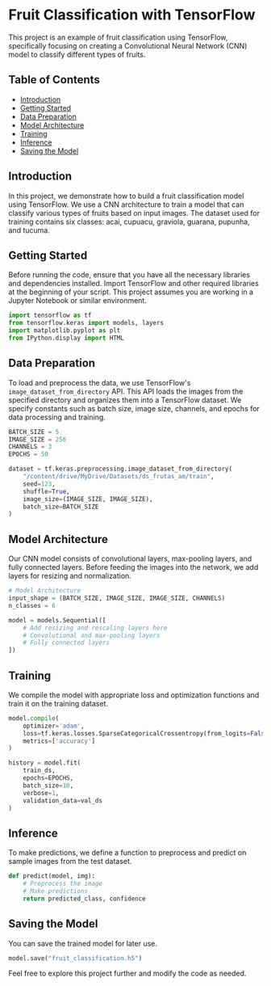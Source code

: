 # Fruit Classification with TensorFlow

This project is an example of fruit classification using TensorFlow, specifically focusing on creating a Convolutional Neural Network (CNN) model to classify different types of fruits.

## Table of Contents
- [Introduction](#introduction)
- [Getting Started](#getting-started)
- [Data Preparation](#data-preparation)
- [Model Architecture](#model-architecture)
- [Training](#training)
- [Inference](#inference)
- [Saving the Model](#saving-the-model)

## Introduction

In this project, we demonstrate how to build a fruit classification model using TensorFlow. We use a CNN architecture to train a model that can classify various types of fruits based on input images. The dataset used for training contains six classes: acai, cupuacu, graviola, guarana, pupunha, and tucuma.

## Getting Started

Before running the code, ensure that you have all the necessary libraries and dependencies installed. Import TensorFlow and other required libraries at the beginning of your script. This project assumes you are working in a Jupyter Notebook or similar environment.

```python
import tensorflow as tf
from tensorflow.keras import models, layers
import matplotlib.pyplot as plt
from IPython.display import HTML
```

## Data Preparation

To load and preprocess the data, we use TensorFlow's `image_dataset_from_directory` API. This API loads the images from the specified directory and organizes them into a TensorFlow dataset. We specify constants such as batch size, image size, channels, and epochs for data processing and training.

```python
BATCH_SIZE = 5
IMAGE_SIZE = 256
CHANNELS = 3
EPOCHS = 50

dataset = tf.keras.preprocessing.image_dataset_from_directory(
    "/content/drive/MyDrive/Datasets/ds_frutas_am/train",
    seed=123,
    shuffle=True,
    image_size=(IMAGE_SIZE, IMAGE_SIZE),
    batch_size=BATCH_SIZE
)
```

## Model Architecture

Our CNN model consists of convolutional layers, max-pooling layers, and fully connected layers. Before feeding the images into the network, we add layers for resizing and normalization.

```python
# Model Architecture
input_shape = (BATCH_SIZE, IMAGE_SIZE, IMAGE_SIZE, CHANNELS)
n_classes = 6

model = models.Sequential([
    # Add resizing and rescaling layers here
    # Convolutional and max-pooling layers
    # Fully connected layers
])
```

## Training

We compile the model with appropriate loss and optimization functions and train it on the training dataset.

```python
model.compile(
    optimizer='adam',
    loss=tf.keras.losses.SparseCategoricalCrossentropy(from_logits=False),
    metrics=['accuracy']
)

history = model.fit(
    train_ds,
    epochs=EPOCHS,
    batch_size=10,
    verbose=1,
    validation_data=val_ds
)
```

## Inference

To make predictions, we define a function to preprocess and predict on sample images from the test dataset.

```python
def predict(model, img):
    # Preprocess the image
    # Make predictions
    return predicted_class, confidence
```

## Saving the Model

You can save the trained model for later use.

```python
model.save("fruit_classification.h5")
```

Feel free to explore this project further and modify the code as needed.
